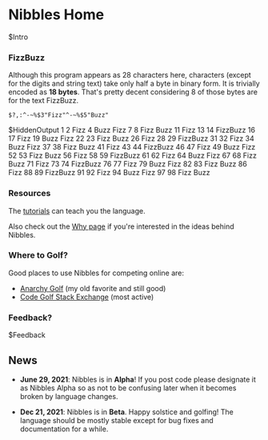 # Nibbles Home

$Intro

### FizzBuzz

Although this program appears as 28 characters here, characters (except for the digits and string text) take only half a byte in binary form. It is trivially encoded as **18 bytes**. That's pretty decent considering 8 of those bytes are for the text FizzBuzz.

	$?,:^-~%$3"Fizz"^-~%$5"Buzz"
$HiddenOutput
	1
	2
	Fizz
	4
	Buzz
	Fizz
	7
	8
	Fizz
	Buzz
	11
	Fizz
	13
	14
	FizzBuzz
	16
	17
	Fizz
	19
	Buzz
	Fizz
	22
	23
	Fizz
	Buzz
	26
	Fizz
	28
	29
	FizzBuzz
	31
	32
	Fizz
	34
	Buzz
	Fizz
	37
	38
	Fizz
	Buzz
	41
	Fizz
	43
	44
	FizzBuzz
	46
	47
	Fizz
	49
	Buzz
	Fizz
	52
	53
	Fizz
	Buzz
	56
	Fizz
	58
	59
	FizzBuzz
	61
	62
	Fizz
	64
	Buzz
	Fizz
	67
	68
	Fizz
	Buzz
	71
	Fizz
	73
	74
	FizzBuzz
	76
	77
	Fizz
	79
	Buzz
	Fizz
	82
	83
	Fizz
	Buzz
	86
	Fizz
	88
	89
	FizzBuzz
	91
	92
	Fizz
	94
	Buzz
	Fizz
	97
	98
	Fizz
	Buzz

### Resources

The [tutorials](tutorial_basics.html) can teach you the language.

Also check out the [Why page](why.html) if you're interested in the ideas behind Nibbles.

### Where to Golf?

Good places to use Nibbles for competing online are:

-	[Anarchy Golf](http://golf.shinh.org/) (my old favorite and still good)
-	[Code Golf Stack Exchange](https://codegolf.stackexchange.com) (most active)

### Feedback?

$Feedback

## News
- **June 29, 2021**: Nibbles is in **Alpha**! If you post code please designate it as Nibbles Alpha so as not to be confusing later when it becomes broken by language changes.

- **Dec 21, 2021**: Nibbles is in **Beta**. Happy solstice and golfing! The language should be mostly stable except for bug fixes and documentation for a while.


